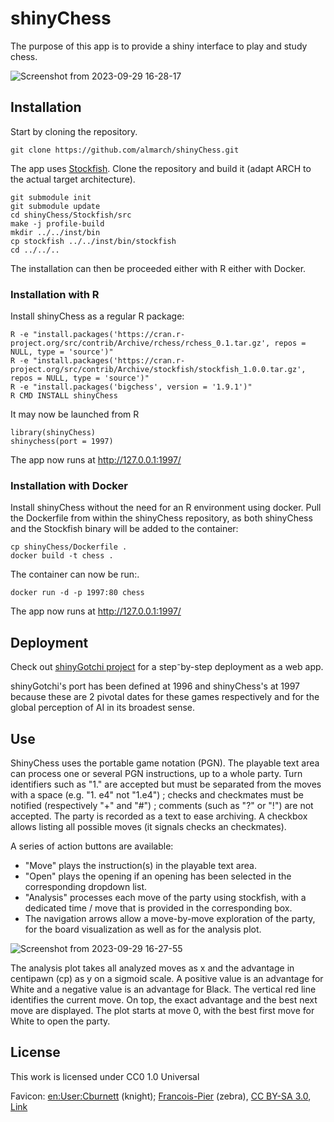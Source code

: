 # shinyChess

The purpose of this app is to provide a shiny interface to play and study chess.

![Screenshot from 2023-09-29 16-28-17](https://github.com/Almarch/shinyChess/assets/13364928/6dcfedc7-2369-4f4d-a026-101ca7597965)

## Installation

Start by cloning the repository.

```{bash}
git clone https://github.com/almarch/shinyChess.git
```

The app uses [Stockfish](https://stockfishchess.org/). Clone the repository and build it (adapt ARCH to the actual target architecture).

```{bash}
git submodule init
git submodule update
cd shinyChess/Stockfish/src
make -j profile-build
mkdir ../../inst/bin
cp stockfish ../../inst/bin/stockfish
cd ../../..
```

The installation can then be proceeded either with R either with Docker.

### Installation with R

Install shinyChess as a regular R package:

```{bash}
R -e "install.packages('https://cran.r-project.org/src/contrib/Archive/rchess/rchess_0.1.tar.gz', repos = NULL, type = 'source')"
R -e "install.packages('https://cran.r-project.org/src/contrib/Archive/stockfish/stockfish_1.0.0.tar.gz', repos = NULL, type = 'source')"
R -e "install.packages('bigchess', version = '1.9.1')"
R CMD INSTALL shinyChess
```

It may now be launched from R

```{r}
library(shinyChess)
shinychess(port = 1997)
```

The app now runs at http://127.0.0.1:1997/

### Installation with Docker

Install shinyChess without the need for an R environment using docker. Pull the Dockerfile from within the shinyChess repository, as both shinyChess and the Stockfish binary will be added to the container:

```{bash}
cp shinyChess/Dockerfile .
docker build -t chess .
```

The container can now be run:.

```{bash}
docker run -d -p 1997:80 chess
```

The app now runs at http://127.0.0.1:1997/

## Deployment

Check out [shinyGotchi project](https://github.com/almarch/shinyGotchi) for a step⁻by-step deployment as a web app.

shinyGotchi's port has been defined at 1996 and shinyChess's at 1997 because these are 2 pivotal dates for these games respectively and for the global perception of AI in its broadest sense.

## Use

ShinyChess uses the portable game notation (PGN). The playable text area can process one or several PGN instructions, up to a whole party. Turn identifiers such as "1." are accepted but must be separated from the moves with a space (e.g. "1. e4" not "1.e4") ; checks and checkmates must be notified (respectively "+" and "#") ; comments (such as "?" or "!") are not accepted. The party is recorded as a text to ease archiving. A checkbox allows listing all possible moves (it signals checks an checkmates).

A series of action buttons are available:
- "Move" plays the instruction(s) in the playable text area.
- "Open" plays the opening if an opening has been selected in the corresponding dropdown list.
- "Analysis" processes each move of the party using stockfish, with a dedicated time / move that is provided in the corresponding box.
- The navigation arrows allow a move-by-move exploration of the party, for the board visualization as well as for the analysis plot.

![Screenshot from 2023-09-29 16-27-55](https://github.com/Almarch/shinyChess/assets/13364928/8c577803-e4b0-47c3-bd61-516137649082)

The analysis plot takes all analyzed moves as x and the advantage in centipawn (cp) as y on a sigmoid scale. A positive value is an advantage for White and a negative value is an advantage for Black. The vertical red line identifies the current move. On top, the exact advantage and the best next move are displayed. The plot starts at move 0, with the best first move for White to open the party.


## License

This work is licensed under CC0 1.0 Universal

Favicon: <a href="https://en.wikipedia.org/wiki/User:Cburnett" class="extiw" title="en:User:Cburnett">en:User:Cburnett</a> (knight); <a href="//commons.wikimedia.org/wiki/User:Francois-Pier" title="User:Francois-Pier">Francois-Pier</a> (zebra)<span class="int-own-work" lang="en"></span>, <a href="http://creativecommons.org/licenses/by-sa/3.0/" title="Creative Commons Attribution-Share Alike 3.0">CC BY-SA 3.0</a>, <a href="https://commons.wikimedia.org/w/index.php?curid=48218187">Link</a>

